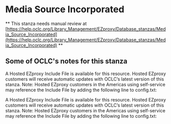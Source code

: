 # Media Source Incorporated
** This stanza needs manual review at [https://help.oclc.org/Library_Management/EZproxy/Database_stanzas/Media_Source_Incorporated](https://help.oclc.org/Library_Management/EZproxy/Database_stanzas/Media_Source_Incorporated) **

## Some of OCLC's notes for this stanza

A Hosted EZproxy Include File is available for this resource. Hosted EZproxy customers will receive automatic updates with OCLC&rsquo;s latest version of this stanza. Note: Hosted EZproxy customers in the Americas using self-service may reference the Include File by adding the following line to config.txt:

A Hosted EZproxy Include File is available for this resource. Hosted EZproxy customers will receive automatic updates with OCLC&rsquo;s latest version of this stanza. Note: Hosted EZproxy customers in the Americas using self-service may reference the Include File by adding the following line to config.txt:

&nbsp;

&nbsp;
